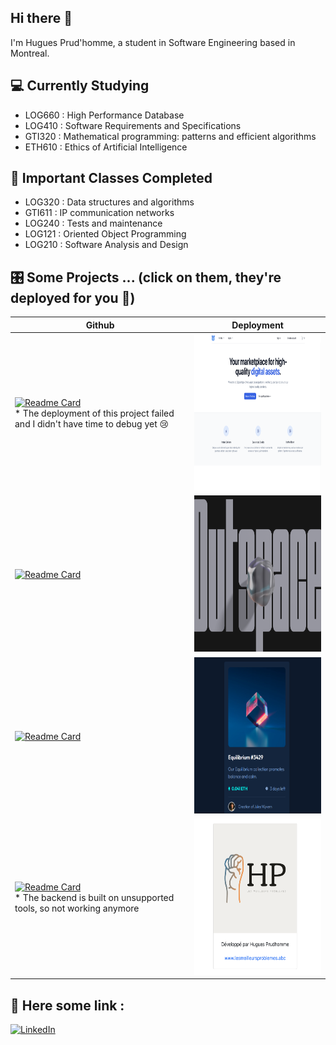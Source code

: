 ## Hi there 👋

I'm Hugues Prud'homme, a student in Software Engineering based in Montreal.

## 💻 Currently Studying
- LOG660 : High Performance Database
- LOG410 : Software Requirements and Specifications
- GTI320 : Mathematical programming: patterns and efficient algorithms
- ETH610 : Ethics of Artificial Intelligence

## 📖 Important Classes Completed

- LOG320 : Data structures and algorithms
- GTI611 : IP communication networks
- LOG240 : Tests and maintenance
- LOG121 : Oriented Object Programming
- LOG210 : Software Analysis and Design

## 🎛️ Some Projects ... (click on them, they're deployed for you 🤗)

| Github        | Deployment    |
| ------------- | ------------- |
[![Readme Card](https://github-readme-stats.vercel.app/api/pin/?username=Huguesmmm&repo=digitalhippo)](https://github.com/Huguesmmm/digitalhippo/) <br>* The deployment of this project failed and I didn't have time to debug yet 😢 | [<img src="https://github.com/Huguesmmm/digitalhippo/blob/main/public/digitalhippo_deployment.png" width="350" height=250>](https://digitalhippo-production-f969.up.railway.app/) |
[![Readme Card](https://github-readme-stats.vercel.app/api/pin/?username=Huguesmmm&repo=3d-blob)](https://github.com/Huguesmmm/3d-blob) | [<img src="https://github.com/Huguesmmm/3d-blob/blob/main/src/assets/Readme/3d-blob_preview.png" width="350" height=250>](https://huguesmmm.github.io/3d-blob/) |
|[![Readme Card](https://github-readme-stats.vercel.app/api/pin/?username=Huguesmmm&repo=frontendMentor-nftPreview)](https://github.com/Huguesmmm/frontendMentor-nftPreview) | [<img src="https://github.com/Huguesmmm/frontendMentor-nftPreview/raw/main/public/images/readmePreview.png" width="250" height=250 margin="auto">](https://huguesmmm.github.io/frontendMentor-nftPreview/) |
|[![Readme Card](https://github-readme-stats.vercel.app/api/pin/?username=Huguesmmm&repo=Interventions)](https://github.com/Huguesmmm/Interventions) <br>* The backend is built on unsupported tools, so not working anymore | [<img src="https://github.com/Huguesmmm/Interventions/blob/73da337bcd115968ec6f0f4df21d1674c10e10ae/src/assets/images/screenshot-deployment.png" width="250" height=250>](https://interventions.vercel.app/accueil) |

## 🤖 Here some link :

[![LinkedIn](https://img.shields.io/badge/LinkedIn-0077B5?style=for-the-badge&logo=linkedin&logoColor=white)](https://www.linkedin.com/in/hugues-prud-homme-9bba43180/)
